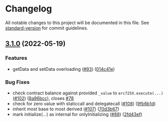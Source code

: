 # Changelog

All notable changes to this project will be documented in this file. See [standard-version](https://github.com/conventional-changelog/standard-version) for commit guidelines.

## [3.1.0](https://github.com/ERC725Alliance/ERC725/compare/v2.2.0...v3.1.0) (2022-05-19)


### Features

* getData and setData overloading  ([#93](https://github.com/ERC725Alliance/ERC725/issues/93)) ([014c41e](https://github.com/ERC725Alliance/ERC725/commit/014c41e342db5b1e1c5880d5fd81a66841617529))


### Bug Fixes

* check contract balance against provided `_value` to `erc725X.execute(...)` ([#102](https://github.com/ERC725Alliance/ERC725/issues/102)) ([8a96bcc](https://github.com/ERC725Alliance/ERC725/commit/8a96bcc56e447ba8064630a59a04f33c9ec0c0dc)), closes [#78](https://github.com/ERC725Alliance/ERC725/issues/78)
* check for zero value with staticcall and delegatecall ([#108](https://github.com/ERC725Alliance/ERC725/issues/108)) ([9fb6b1d](https://github.com/ERC725Alliance/ERC725/commit/9fb6b1d3b06fdefa5f4eafaf66e7b91e4ca14af9))
* inherit most base to most derived ([#107](https://github.com/ERC725Alliance/ERC725/issues/107)) ([70d3b67](https://github.com/ERC725Alliance/ERC725/commit/70d3b67af494e7a5f74ae033a7436f9766a1cb98))
* mark initialize(...) as internal for onlyInitializing ([#88](https://github.com/ERC725Alliance/ERC725/issues/88)) ([2fd43ef](https://github.com/ERC725Alliance/ERC725/commit/2fd43ef09547202590f79c524470a174ca7bd60e))
